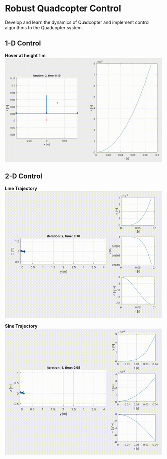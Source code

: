 # Robust Quadcopter Control
Develop and learn the dynamics of Quadcopter and implement control algorithms to the Quadcopter system.
## 1-D Control
**Hover at height 1 m**
![](https://github.com/IvLabs/robust_quadcopter_control/blob/main/1-D%20Quadrotor%20Control/Results/Hover%20at%20height%201m.gif)

## 2-D Control
**Line Trajectory**
![](https://github.com/IvLabs/robust_quadcopter_control/blob/main/2-D%20QuadRotor%20Control/Results/Line%20Trajectory.gif)

**Sine Trajectory**
![](https://github.com/IvLabs/robust_quadcopter_control/blob/main/2-D%20QuadRotor%20Control/Results/Sine%20Trajectory.gif)

